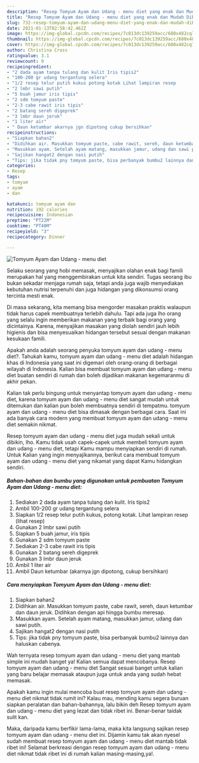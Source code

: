 ```yaml
---
description: "Resep Tomyum Ayam dan Udang - menu diet yang enak dan Mudah Dibuat"
title: "Resep Tomyum Ayam dan Udang - menu diet yang enak dan Mudah Dibuat"
slug: 732-resep-tomyum-ayam-dan-udang-menu-diet-yang-enak-dan-mudah-dibuat
date: 2021-01-13T02:58:42.462Z
image: https://img-global.cpcdn.com/recipes/7c013dc139259acc/680x482cq70/tomyum-ayam-dan-udang-menu-diet-foto-resep-utama.jpg
thumbnail: https://img-global.cpcdn.com/recipes/7c013dc139259acc/680x482cq70/tomyum-ayam-dan-udang-menu-diet-foto-resep-utama.jpg
cover: https://img-global.cpcdn.com/recipes/7c013dc139259acc/680x482cq70/tomyum-ayam-dan-udang-menu-diet-foto-resep-utama.jpg
author: Christina Cross
ratingvalue: 3.1
reviewcount: 9
recipeingredient:
- "2 dada ayam tanpa tulang dan kulit Iris tipis2"
- "100-200 gr udang tergantung selera"
- "1/2 resep telur putih kukus potong kotak Lihat lampiran resep           lihat resep"
- "2 lmbr sawi putih"
- "5 buah jamur iris tipis"
- "2 sdm tomyum paste"
- "2-3 cabe rawit iris tipis"
- "2 batang sereh digeprek"
- "3 lmbr daun jeruk"
- "1 liter air"
- " Daun ketumbar akarnya jgn dipotong cukup bersihkan"
recipeinstructions:
- "Siapkan bahan2"
- "Didihkan air. Masukkan tomyum paste, cabe rawit, sereh, daun ketumbar dan daun jeruk. Didihkan dengan api hingga bumbu meresap."
- "Masukkan ayam. Setelah ayam matang, masukkan jamur, udang dan sawi putih."
- "Sajikan hangat2 dengan nasi putih"
- "Tips: jika tidak pny tomyum paste, bisa perbanyak bumbu2 lainnya dan haluskan cabenya."
categories:
- Resep
tags:
- tomyum
- ayam
- dan

katakunci: tomyum ayam dan 
nutrition: 192 calories
recipecuisine: Indonesian
preptime: "PT22M"
cooktime: "PT40M"
recipeyield: "3"
recipecategory: Dinner

---
```



![Tomyum Ayam dan Udang - menu diet](https://img-global.cpcdn.com/recipes/7c013dc139259acc/680x482cq70/tomyum-ayam-dan-udang-menu-diet-foto-resep-utama.jpg)

Selaku seorang yang hobi memasak, menyajikan olahan enak bagi famili merupakan hal yang menggembirakan untuk kita sendiri. Tugas seorang ibu bukan sekadar menjaga rumah saja, tetapi anda juga wajib menyediakan kebutuhan nutrisi terpenuhi dan juga hidangan yang dikonsumsi orang tercinta mesti enak.

Di masa  sekarang, kita memang bisa mengorder masakan praktis walaupun tidak harus capek membuatnya terlebih dahulu. Tapi ada juga lho orang yang selalu ingin memberikan makanan yang terbaik bagi orang yang dicintainya. Karena, menyajikan masakan yang diolah sendiri jauh lebih higienis dan bisa menyesuaikan hidangan tersebut sesuai dengan makanan kesukaan famili. 



Apakah anda adalah seorang penyuka tomyum ayam dan udang - menu diet?. Tahukah kamu, tomyum ayam dan udang - menu diet adalah hidangan khas di Indonesia yang saat ini digemari oleh orang-orang di berbagai wilayah di Indonesia. Kalian bisa membuat tomyum ayam dan udang - menu diet buatan sendiri di rumah dan boleh dijadikan makanan kegemaranmu di akhir pekan.

Kalian tak perlu bingung untuk menyantap tomyum ayam dan udang - menu diet, karena tomyum ayam dan udang - menu diet sangat mudah untuk ditemukan dan kalian pun boleh membuatnya sendiri di tempatmu. tomyum ayam dan udang - menu diet bisa dimasak dengan berbagai cara. Saat ini ada banyak cara modern yang membuat tomyum ayam dan udang - menu diet semakin nikmat.

Resep tomyum ayam dan udang - menu diet juga mudah sekali untuk dibikin, lho. Kamu tidak usah capek-capek untuk membeli tomyum ayam dan udang - menu diet, tetapi Kamu mampu menyiapkan sendiri di rumah. Untuk Kalian yang ingin menyajikannya, berikut cara membuat tomyum ayam dan udang - menu diet yang nikamat yang dapat Kamu hidangkan sendiri.

<!--inarticleads1-->

##### Bahan-bahan dan bumbu yang digunakan untuk pembuatan Tomyum Ayam dan Udang - menu diet:

1. Sediakan 2 dada ayam tanpa tulang dan kulit. Iris tipis2
1. Ambil 100-200 gr udang tergantung selera
1. Siapkan 1/2 resep telur putih kukus, potong kotak. Lihat lampiran resep           (lihat resep)
1. Gunakan 2 lmbr sawi putih
1. Siapkan 5 buah jamur, iris tipis
1. Gunakan 2 sdm tomyum paste
1. Sediakan 2-3 cabe rawit iris tipis
1. Gunakan 2 batang sereh digeprek
1. Gunakan 3 lmbr daun jeruk
1. Ambil 1 liter air
1. Ambil  Daun ketumbar (akarnya jgn dipotong, cukup bersihkan)




<!--inarticleads2-->

##### Cara menyiapkan Tomyum Ayam dan Udang - menu diet:

1. Siapkan bahan2
1. Didihkan air. Masukkan tomyum paste, cabe rawit, sereh, daun ketumbar dan daun jeruk. Didihkan dengan api hingga bumbu meresap.
1. Masukkan ayam. Setelah ayam matang, masukkan jamur, udang dan sawi putih.
1. Sajikan hangat2 dengan nasi putih
1. Tips: jika tidak pny tomyum paste, bisa perbanyak bumbu2 lainnya dan haluskan cabenya.




Wah ternyata resep tomyum ayam dan udang - menu diet yang mantab simple ini mudah banget ya! Kalian semua dapat mencobanya. Resep tomyum ayam dan udang - menu diet Sangat sesuai banget untuk kalian yang baru belajar memasak ataupun juga untuk anda yang sudah hebat memasak.

Apakah kamu ingin mulai mencoba buat resep tomyum ayam dan udang - menu diet nikmat tidak rumit ini? Kalau mau, mending kamu segera buruan siapkan peralatan dan bahan-bahannya, lalu bikin deh Resep tomyum ayam dan udang - menu diet yang lezat dan tidak ribet ini. Benar-benar taidak sulit kan. 

Maka, daripada kamu berfikir lama-lama, maka kita langsung sajikan resep tomyum ayam dan udang - menu diet ini. Dijamin kamu tak akan nyesel sudah membuat resep tomyum ayam dan udang - menu diet mantab tidak ribet ini! Selamat berkreasi dengan resep tomyum ayam dan udang - menu diet nikmat tidak ribet ini di rumah kalian masing-masing,ya!.

